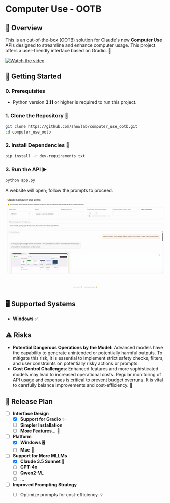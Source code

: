 # Computer Use - OOTB

## 🌟 Overview
This is an out-of-the-box (OOTB) solution for Claude's new **Computer Use** APIs designed to streamline and enhance computer usage. This project offers a user-friendly interface based on Gradio. 🎨

[![Watch the video](https://img.youtube.com/vi/VH9bEUkdIAY/maxresdefault.jpg)](https://youtu.be/VH9bEUkdIAY)

## 🚀 Getting Started

### 0. Prerequisites

- Python version **3.11** or higher is required to run this project.

### 1. Clone the Repository 📂
```bash
git clone https://github.com/showlab/computer_use_ootb.git
cd computer_use_ootb
```

### 2. Install Dependencies 🔧
```bash
pip install -r dev-requirements.txt
```

### 3. Run the API ▶️
```bash
python app.py
```
A website will open; follow the prompts to proceed.

![gradio_interface](./assets/gradio_interface.png)

## 🖥️ Supported Systems
- **Windows** ✅

## ⚠️ Risks
- **Potential Dangerous Operations by the Model**: Advanced models have the capability to generate unintended or potentially harmful outputs. To mitigate this risk, it is essential to implement strict safety checks, filters, and user constraints on potentially risky actions or prompts.
- **Cost Control Challenges**: Enhanced features and more sophisticated models may lead to increased operational costs. Regular monitoring of API usage and expenses is critical to prevent budget overruns. It is vital to carefully balance improvements and cost-efficiency. 💸

## 📅 Release Plan

- [ ] **Interface Design**
  - [x] **Support for Gradio** ✨
  - [ ] **Simpler Installation**
  - [ ] **More Features**... 🚀
- [ ] **Platform**
  - [x] **Windows** 🖥️
  - [ ] **Mac** 🍎
- [ ] **Support for More MLLMs**
  - [x] **Claude 3.5 Sonnet** 🎵
  - [ ] **GPT-4o**
  - [ ] **Qwen2-VL**
  - [ ] ...
- [ ] **Improved Prompting Strategy**
  - [ ] Optimize prompts for cost-efficiency. 💡

